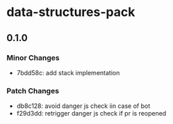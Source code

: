 # data-structures-pack

## 0.1.0

### Minor Changes

- 7bdd58c: add stack implementation

### Patch Changes

- db8c128: avoid danger js check iin case of bot
- f29d3dd: retrigger danger js check if pr is reopened
